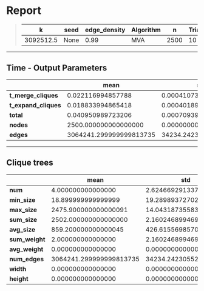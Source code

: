 # Report

> |k|seed|edge_density|Algorithm|n|Trials|
> |-|-|-|-|-|-|
> |3092512.5|None|0.99|MVA|2500|10|

---
## Time - Output Parameters
||mean|std|
|-|-|-|
|**t_merge_cliques**|     0.022116994857788|     0.000410734840885|
|**t_expand_cliques**|     0.018833994865418|     0.000401892660316|
|**total**|     0.040950989723206|     0.000709396482864|
|**nodes**|  2500.000000000000000|     0.000000000000000|
|**edges**|3064241.299999999813735| 34234.242305524057883|

---
## Clique trees


||mean|std|
|-|-|-|
|**num**|     4.000000000000000|     2.624669291337270|
|**min_size**|    18.899999999999999|    19.289893727027113|
|**max_size**|  2475.900000000000091|    14.043187355835965|
|**sum_size**|  2502.000000000000000|     2.160246899469287|
|**avg_size**|   859.200000000000045|   426.615569857037030|
|**sum_weight**|     2.000000000000000|     2.160246899469287|
|**avg_weight**|     0.000000000000000|     0.000000000000000|
|**num_edges**|3064241.299999999813735| 34234.242305524057883|
|**width**|     0.000000000000000|     0.000000000000000|
|**height**|     0.000000000000000|     0.000000000000000|
